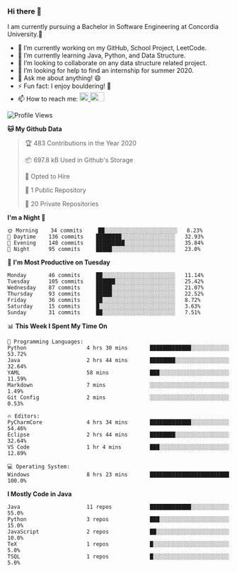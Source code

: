 ### Hi there 👋
I am currently pursuing a Bachelor in Software Engineering at Concordia University.🏫

- 🔭 I’m currently working on my GitHub, School Project, LeetCode.
- 🌱 I’m currently learning Java, Python, and Data Structure.
- 👯 I’m looking to collaborate on any data structure related project.
- 🤔 I’m looking for help to find an internship for summer 2020.
- 💬 Ask me about anything! 😄
- ⚡ Fun fact: I enjoy bouldering! 🧗‍
- 📫 How to reach me: <a href="https://www.linkedin.com/in/siu-tong-ye/" target="_blank"> <img width="20px" width="32" src="https://cdn.jsdelivr.net/npm/simple-icons@v3/icons/linkedin.svg" /> </a> <a href="mailto:SiuTongYe@gmail.com" target="_blank"> <img height="20" width="32" src="https://cdn.jsdelivr.net/npm/simple-icons@v3/icons/gmail.svg" /> </a>

<!--START_SECTION:waka-->
![Profile Views](http://img.shields.io/badge/Profile%20Views-245-blue)

**🐱 My Github Data** 

> 🏆 483 Contributions in the Year 2020
 > 
> 📦 697.8 kB Used in Github's Storage 
 > 
> 💼 Opted to Hire
 > 
> 📜 1 Public Repository 
 > 
> 🔑 20 Private Repositories 

**I'm a Night 🦉** 

```text
🌞 Morning    34 commits     ██░░░░░░░░░░░░░░░░░░░░░░░   8.23% 
🌆 Daytime    136 commits    ████████░░░░░░░░░░░░░░░░░   32.93% 
🌃 Evening    148 commits    █████████░░░░░░░░░░░░░░░░   35.84% 
🌙 Night      95 commits     █████░░░░░░░░░░░░░░░░░░░░   23.0%

```
📅 **I'm Most Productive on Tuesday** 

```text
Monday       46 commits     ██░░░░░░░░░░░░░░░░░░░░░░░   11.14% 
Tuesday      105 commits    ██████░░░░░░░░░░░░░░░░░░░   25.42% 
Wednesday    87 commits     █████░░░░░░░░░░░░░░░░░░░░   21.07% 
Thursday     93 commits     █████░░░░░░░░░░░░░░░░░░░░   22.52% 
Friday       36 commits     ██░░░░░░░░░░░░░░░░░░░░░░░   8.72% 
Saturday     15 commits     █░░░░░░░░░░░░░░░░░░░░░░░░   3.63% 
Sunday       31 commits     ██░░░░░░░░░░░░░░░░░░░░░░░   7.51%

```


📊 **This Week I Spent My Time On** 

```text
💬 Programming Languages: 
Python                   4 hrs 30 mins       █████████████░░░░░░░░░░░░   53.72% 
Java                     2 hrs 44 mins       ████████░░░░░░░░░░░░░░░░░   32.64% 
YAML                     58 mins             ███░░░░░░░░░░░░░░░░░░░░░░   11.59% 
Markdown                 7 mins              ░░░░░░░░░░░░░░░░░░░░░░░░░   1.49% 
Git Config               2 mins              ░░░░░░░░░░░░░░░░░░░░░░░░░   0.53%

🔥 Editors: 
PyCharmCore              4 hrs 34 mins       █████████████░░░░░░░░░░░░   54.46% 
Eclipse                  2 hrs 44 mins       ████████░░░░░░░░░░░░░░░░░   32.64% 
VS Code                  1 hr 4 mins         ███░░░░░░░░░░░░░░░░░░░░░░   12.89%

💻 Operating System: 
Windows                  8 hrs 23 mins       █████████████████████████   100.0%

```

**I Mostly Code in Java** 

```text
Java                     11 repos            █████████████░░░░░░░░░░░░   55.0% 
Python                   3 repos             ███░░░░░░░░░░░░░░░░░░░░░░   15.0% 
JavaScript               2 repos             ██░░░░░░░░░░░░░░░░░░░░░░░   10.0% 
TeX                      1 repos             █░░░░░░░░░░░░░░░░░░░░░░░░   5.0% 
TSQL                     1 repos             █░░░░░░░░░░░░░░░░░░░░░░░░   5.0%

```



<!--END_SECTION:waka-->
